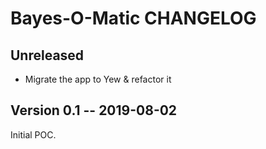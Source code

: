 # Bayes-O-Matic CHANGELOG

## Unreleased

- Migrate the app to Yew & refactor it

## Version 0.1 -- 2019-08-02

Initial POC.
